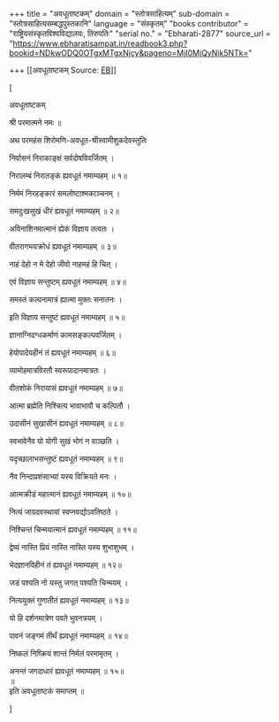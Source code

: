 +++
title = "अवधूताष्टकम्"
domain = "स्तोत्रसाहित्यम्"
sub-domain = "स्तोत्रसाहित्यसम्बद्धपुस्तकानि"
language = "संस्कृतम्"
"books contributor" = "राष्ट्रियसंस्कृतविश्वविद्यालयः, तिरुपतिः"
"serial no." = "Ebharati-2877"
source_url = "https://www.ebharatisampat.in/readbook3.php?bookid=NDkwODQ0OTgxMTgxNjcy&pageno=MjI0MjQyNjk5NTk="

+++
[[अवधूताष्टकम्	Source: [EB](https://www.ebharatisampat.in/readbook3.php?bookid=NDkwODQ0OTgxMTgxNjcy&pageno=MjI0MjQyNjk5NTk=)]]

\[





अवधूताष्टकम्



श्री परमात्मने नमः ॥

अथ परमहंस शिरोमणि-अवधूत-श्रीस्वामीशुकदेवस्तुतिः

निर्वासनं निराकाङ्क्षं सर्वदोषविवर्जितम् ।

निरालम्बं निरातङ्कं ह्यवधूतं नमाम्यहम् ॥ १॥

निर्ममं निरहङ्कारं समलोष्टाश्मकाञ्चनम् ।

समदुःखसुखं धीरं ह्यवधूतं नमाम्यहम् ॥ २॥

अविनाशिनमात्मानं ह्येकं विज्ञाय तत्वतः ।

वीतरागभयक्रोधं ह्यवधूतं नमाम्यहम् ॥ ३॥

नाहं देहो न मे देहो जीवो नाहमहं हि चित् ।

एवं विज्ञाय सन्तुष्टम् ह्यवधूतं नमाम्यहम् ॥ ४॥

समस्तं कल्पनामात्रं ह्यात्मा मुक्तः सनातनः ।

इति विज्ञाय सन्तुष्टं ह्यवधूतं नमाम्यहम् ॥ ५॥

ज्ञानाग्निदग्धकर्माणं कामसङ्कल्पवर्जितम् ।

हेयोपादेयहीनं तं ह्यवधूतं नमाम्यहम् ॥ ६॥

व्यामोहमात्रविरतौ स्वरूपादानमात्रतः ।

वीतशोकं निरायासं ह्यवधूतं नमाम्यहम् ॥ ७॥

आत्मा ब्रह्मेति निश्चित्य भावाभावौ च कल्पितौ ।

उदासीनं सुखासीनं ह्यवधूतं नमाम्यहम् ॥ ८॥

स्वभावेनैव यो योगी सुखं भोगं न वाञ्छति ।

यदृच्छालाभसन्तुष्टं ह्यवधूतं नमाम्यहम् ॥ ९॥

नैव निन्दाप्रशंसाभ्यां यस्य विक्रियते मनः ।

आत्मक्रीडं महात्मानं ह्यवधूतं नमाम्यहम् ॥ १०॥

नित्यं जाग्रदवस्थायां स्वप्नवद्योऽवतिष्ठते ।

निश्चिन्तं चिन्मयात्मानं ह्यवधूतं नमाम्यहम् ॥ ११॥

द्वेष्यं नास्ति प्रियं नास्ति नास्ति यस्य शुभाशुभम् ।

भेदज्ञानविहीनं तं ह्यवधूतं नमाम्यहम् ॥ १२॥

जडं पश्यति नो यस्तु जगत् पश्यति चिन्मयम् ।

नित्ययुक्तं गुणातीतं ह्यवधूतं नमाम्यहम् ॥ १३॥

यो हि दर्शनमात्रेण पवते भुवनत्रयम् ।

पावनं जङ्गमं तीर्थं ह्यवधूतं नमाम्यहम् ॥ १४॥

निष्कलं निष्क्रियं शान्तं निर्मलं परमामृतम् ।

अनन्तं जगदाधारं ह्यवधूतं नमाम्यहम् ॥ १५॥  
॥  
इति अवधूताष्टकं समाप्तम् ॥






\]
